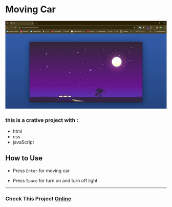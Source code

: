 # Moving Car


![movong car](./Car-GoogleChrome2024-02-2309-45-48-ezgif.com-video-to-gif-converter.gif)



### this is a crative project with :
 - html
 - css 
 - javaScript


## How to Use

  - Press  ` Enter `  for moving car 


  - Press `Space` for turn on and turn off light



---
### Check This Project [Online](https://ariansefatdeveloper.github.io/moving-car/)

